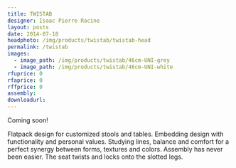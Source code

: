 ```yaml
---
title: TWISTAB
designer: Isaac Pierre Racine
layout: posts
date: 2014-07-18
headphoto: /img/products/twistab/twistab-head
permalink: /twistab
images:  
  - image_path: /img/products/twistab/46cm-UNI-grey
  - image_path: /img/products/twistab/46cm-UNI-white
rfuprice: 0
rfaprice: 0
rffprice: 0
assembly: 
downloadurl:
---
```


Coming soon!

Flatpack design for customized stools and tables. Embedding design with functionality and personal values. Studying lines, balance and comfort for a perfect synergy between forms, textures and colors. Assembly has never been easier. The seat twists and locks onto the slotted legs.